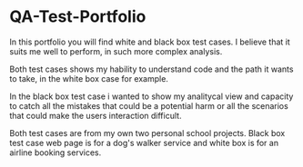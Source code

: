 # QA-Test-Portfolio

In this portfolio you will find white and black box test cases. I believe that it suits me well to perform, in such more complex analysis.

Both test cases shows my hability to understand code and the path it wants to take, in the white box case for example.

In the black box test case i wanted to show my analitycal view and capacity to catch all the mistakes that could be a potential harm or all the scenarios that could make the users interaction difficult. 

Both test cases are from my own two personal school projects.
Black box test case web page is for a dog's walker service and white box is for an airline booking services.
